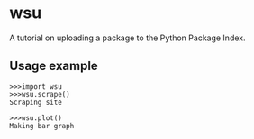 # wsu

A tutorial on uploading a package to the Python Package Index.

## Usage example

```commandline
>>>import wsu
>>>wsu.scrape()
Scraping site

>>>wsu.plot()
Making bar graph
